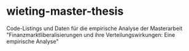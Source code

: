 # wieting-master-thesis
Code-Listings und Daten für die empirische Analyse der Masterarbeit "Finanzmarktliberalisierungen und ihre Verteilungswirkungen: Eine empirische Analyse"

